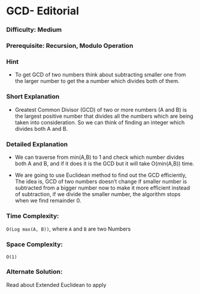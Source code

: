 # GCD- Editorial

### Difficulty:  Medium

### Prerequisite: Recursion, Modulo Operation

### Hint

* To get GCD of two numbers think about subtracting smaller one from the larger number to get the a number which divides both of them.

### Short Explanation

*  Greatest Common Divisor (GCD) of two or more numbers (A and B) is the largest positive number that divides all the numbers which are being taken into consideration. So we can think of finding an integer which divides both A and B.


### Detailed Explanation

* We can traverse from min(A,B) to 1 and check which number divides both A and B, and if it does it is the GCD but it will take O(min(A,B)) time.

* We are going to use Euclidean method to find out the GCD efficiently, The idea is, GCD of two numbers doesn’t change if smaller number is subtracted from a bigger number now to make it more efficient instead of subtraction, if we divide the smaller number, the algorithm stops when we find remainder 0.

### Time Complexity:

` O(Log max(A, B)) `, where `A` and `B` are two Numbers

### Space Complexity:

`O(1)`

### Alternate Solution:

Read about Extended Euclidean to apply